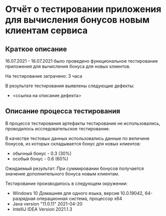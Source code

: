# Отчёт о тестировании приложения для вычисления бонусов новым клиентам сервиса

## Краткое описание

16.07.2021 - 16.07.2021 было проведено функциональное тестирование приложения для вычисления бонуса для новых клиентов.

На тестирование затрачено: 3 часа

В результате тестирования выявлены следующие дефекты:
* <ссылка на описание дефекта>


## Описание процесса тестирования

В процессе тестирования артефакты тестирования не использовались, проводилось исследовательское тестирование.

В качестве тестовых данных использовались данные по величине бонусов, из которых складывается бонус для новых клиентов:
* обычный бонус - 0.3 (30%)
* особый бонус - 0.6 (60%)

Ожидаемый результат: При суммировании бонусов получается значение дополнительного бонуса новым клиентам.


Тестирование производилось в следующем окружении:
* Windows 10 Домашняя для одного языка, версия 10.0.19042, 64-разрядная операционная система, процессор x64
* Java version "11.0.11" 2021-04-20
* IntelliJ IDEA Version 2021.1.3